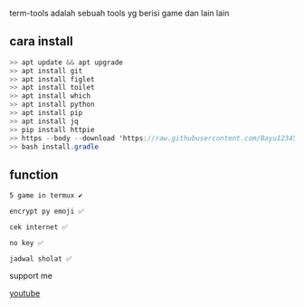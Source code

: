 term-tools adalah sebuah tools yg berisi game dan lain lain



## cara install

```c#
>> apt update && apt upgrade
>> apt install git
>> apt install figlet
>> apt install toilet
>> apt install which
>> apt install python
>> apt install pip
>> apt install jq
>> pip install httpie
>> https --body --download 'https://raw.githubusercontent.com/Bayu12345677/term-tools/main/install.gradle'
>> bash install.gradle
```

## function
```
5 game in termux ✔
```
```
encrypt py emoji ✅
```
```
cek internet ✅
```
```
no key ✅
```
```
jadwal sholat ✅
```

support me

[youtube](https://youtube.com/channel/UCtu-GcxKL8kJBXpR1wfMgWg)
